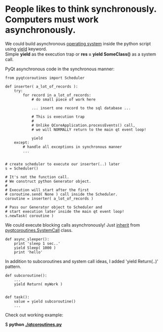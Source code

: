 # People likes to think synchronously. Computers must work asynchronously. #

We could build asynchronous [operating system](http://www.dabeaz.com/coroutines/Coroutines.pdf) inside the python script
using [yield](http://stackoverflow.com/questions/231767/the-python-yield-keyword-explained) keyword.  
Simple **yield** as the execution trap or **res = yield SomeClass()** as a system call.

PyQt asynchronous code in the synchronous manner:

    from pyqtcoroutines import Scheduler

    def inserter( a_lot_of_records ):
        try:
            for record in a_lot_of_records:
                # do small piece of work here 

                ... insert one record to the sql database ...
    
                # This is execution trap
                #
                # Unlike QCoreApplication.processEvents() call,
                # we will NORMALLY return to the main qt event loop!
    
                yield
        except:
            # handle all exceptions in synchronous manner
            ...
    
    
    # create scheduler to execute our inserter(..) later
    s = Scheduler()

    # It's not the function call. 
    # We construct python Generator object.
    #
    # Execution will start after the first 
    # coroutine.send( None ) call inside the Scheduler.
    coroutine = inserter( a_lot_of_records )

    # Pass our Generator object to Scheduler and
    # start execution later inside the main qt event loop!
    s.newTask( coroutine )


We could execute blocking calls asynchronously!
Just [inherit](http://github.com/ddosoff/pyqtcoroutines/blob/master/qtcoroutines.py#L61) from 
[pyqtcoroutines.SystemCall](http://github.com/ddosoff/pyqtcoroutines/blob/master/qtcoroutines.py#L51) class.

    def async_sleeper():
        print 'sleep 1 sec..'
        yield Sleep( 1000 )
        print 'hello'


In addition to subcoroutines and system call ideas,
I added 'yield Return(..)' pattern.


    def subcoroutine():
        ...
        yield Return( myWork )
    
    
    def task():
        value = yield subcoroutine()
        ...


Check out working example:

$ **python [./qtcoroutines.py](http://github.com/ddosoff/pyqtcoroutines/blob/master/qtcoroutines.py#L252)**
